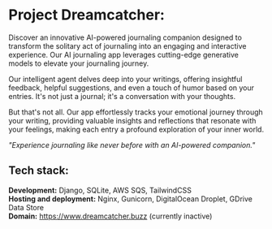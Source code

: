 # Project Dreamcatcher:
Discover an innovative AI-powered journaling companion designed to transform the solitary act of journaling into an engaging and interactive experience. Our AI journaling app leverages cutting-edge generative models to elevate your journaling journey.

Our intelligent agent delves deep into your writings, offering insightful feedback, helpful suggestions, and even a touch of humor based on your entries. It's not just a journal; it's a conversation with your thoughts.

But that's not all. Our app effortlessly tracks your emotional journey through your writing, providing valuable insights and reflections that resonate with your feelings, making each entry a profound exploration of your inner world.

<i>"Experience journaling like never before with an AI-powered companion."</i>


## Tech stack:
<b>Development:</b> Django, SQLite, AWS SQS, TailwindCSS 
<br>
<b>Hosting and deployment:</b> Nginx, Gunicorn, DigitalOcean Droplet, GDrive Data Store
<br>
<b>Domain:</b> https://www.dreamcatcher.buzz (currently inactive)

